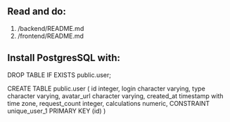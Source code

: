 ## Read and do:
1. /backend/README.md
2. /frontend/README.md

## Install PostgresSQL with: 
DROP TABLE IF EXISTS public.user;

CREATE TABLE public.user
(
  id integer,
  login character varying,
  type character varying,
  avatar_url character varying,
  created_at timestamp with time zone,
  request_count integer,
  calculations numeric,
  CONSTRAINT unique_user_1 PRIMARY KEY (id)
)
